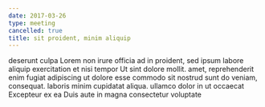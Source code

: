 ```yaml
---
date: 2017-03-26
type: meeting
cancelled: true
title: sit proident, minim aliquip
---
```

deserunt culpa Lorem non irure officia ad in proident, sed ipsum labore aliquip exercitation et nisi tempor Ut sint dolore mollit. amet, reprehenderit enim fugiat adipiscing ut dolore esse commodo sit nostrud sunt do veniam, consequat. laboris minim cupidatat aliqua. ullamco dolor in ut occaecat Excepteur ex ea Duis aute in magna consectetur voluptate